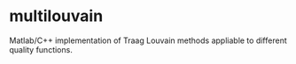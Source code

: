 # multilouvain
Matlab/C++ implementation of Traag Louvain methods appliable to different quality functions.
